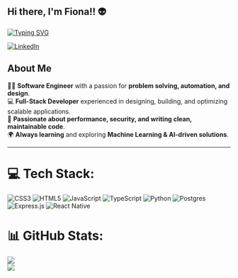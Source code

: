 ## Hi there, I'm Fiona!! 👽
[![Typing SVG](https://readme-typing-svg.demolab.com?font=Fira+Code&pause=1000&color=AD9AFF&width=435&lines=Software+Engineer;Machine+Learning+Enthusiast;Front+End+Engineer)](https://git.io/typing-svg)

[![LinkedIn](https://img.shields.io/badge/LinkedIn-%230077B5.svg?&style=flat-square&logo=linkedin&logoColor=white)](https://www.linkedin.com/in/)

## About Me

👩‍💻 **Software Engineer** with a passion for **problem solving, automation, and design**.  
💻 **Full-Stack Developer** experienced in designing, building, and optimizing scalable applications.  
🚀 **Passionate about performance, security, and writing clean, maintainable code**.  
🌍 **Always learning** and exploring **Machine Learning & AI-driven solutions**.  

---
# 💻 Tech Stack:
![CSS3](https://img.shields.io/badge/css3-%231572B6.svg?style=flat&logo=css3&logoColor=white) ![HTML5](https://img.shields.io/badge/html5-%23E34F26.svg?style=flat&logo=html5&logoColor=white) ![JavaScript](https://img.shields.io/badge/javascript-%23323330.svg?style=flat&logo=javascript&logoColor=%23F7DF1E) ![TypeScript](https://img.shields.io/badge/typescript-%23007ACC.svg?style=flat&logo=typescript&logoColor=white) ![Python](https://img.shields.io/badge/python-3670A0?style=flat&logo=python&logoColor=ffdd54) ![Postgres](https://img.shields.io/badge/postgres-%23316192.svg?style=flat&logo=postgresql&logoColor=white) ![Express.js](https://img.shields.io/badge/express.js-%23404d59.svg?style=flat&logo=express&logoColor=%2361DAFB) ![React Native](https://img.shields.io/badge/react_native-%2320232a.svg?style=flat&logo=react&logoColor=%2361DAFB)
# 📊 GitHub Stats:
![](https://github-readme-stats.vercel.app/api?username=Re-F1&theme=prussian&hide_border=false&include_all_commits=false&count_private=false)<br/>
![](https://nirzak-streak-stats.vercel.app/?user=Re-F1&theme=prussian&hide_border=false)<br/>
